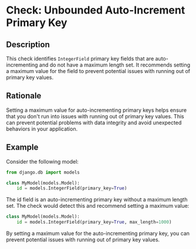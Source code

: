 <!-- checks/unbounded_auto_increment_pk.md -->

# Check: Unbounded Auto-Increment Primary Key

## Description

This check identifies `IntegerField` primary key fields that are auto-incrementing and do not have a maximum length set. It recommends setting a maximum value for the field to prevent potential issues with running out of primary key values.

## Rationale

Setting a maximum value for auto-incrementing primary keys helps ensure that you don't run into issues with running out of primary key values. This can prevent potential problems with data integrity and avoid unexpected behaviors in your application.

## Example

Consider the following model:

```python
from django.db import models

class MyModel(models.Model):
    id = models.IntegerField(primary_key=True)
```

The id field is an auto-incrementing primary key without a maximum length set. The check would detect this and recommend setting a maximum value:

```python
class MyModel(models.Model):
    id = models.IntegerField(primary_key=True, max_length=1000)
```

By setting a maximum value for the auto-incrementing primary key, you can prevent potential issues with running out of primary key values.
